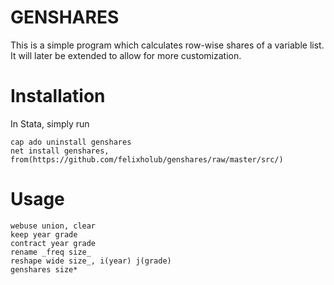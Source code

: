 # GENSHARES
This is a simple program which calculates row-wise shares of a variable list. It will later be extended to allow for more customization.

# Installation

In Stata, simply run
```
cap ado uninstall genshares
net install genshares, from(https://github.com/felixholub/genshares/raw/master/src/)
```

# Usage

```
webuse union, clear
keep year grade
contract year grade
rename _freq size_
reshape wide size_, i(year) j(grade)
genshares size*
```
